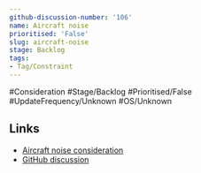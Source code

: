 ```yaml
---
github-discussion-number: '106'
name: Aircraft noise
prioritised: 'False'
slug: aircraft-noise
stage: Backlog
tags:
- Tag/Constraint
---
```


#Consideration #Stage/Backlog #Prioritised/False #UpdateFrequency/Unknown #OS/Unknown



## Links

* [Aircraft noise consideration](https://design.planning.data.gov.uk/planning-consideration/aircraft-noise)
* [GitHub discussion](https://github.com/digital-land/data-standards-backlog/discussions/106)